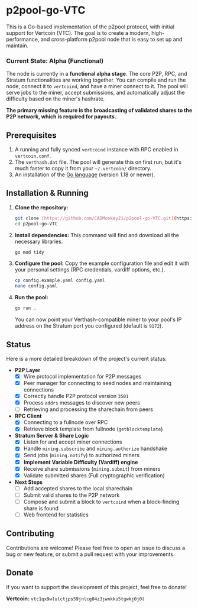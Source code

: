 # p2pool-go-VTC

This is a Go-based implementation of the p2pool protocol, with initial support for Vertcoin (VTC). The goal is to create a modern, high-performance, and cross-platform p2pool node that is easy to set up and maintain.

### Current State: Alpha (Functional)

The node is currently in a **functional alpha stage**. The core P2P, RPC, and Stratum functionalities are working together. You can compile and run the node, connect it to `vertcoind`, and have a miner connect to it. The pool will serve jobs to the miner, accept submissions, and automatically adjust the difficulty based on the miner's hashrate.

**The primary missing feature is the broadcasting of validated shares to the P2P network, which is required for payouts.**

## Prerequisites

1.  A running and fully synced `vertcoind` instance with RPC enabled in `vertcoin.conf`.
2.  The `verthash.dat` file. The pool will generate this on first run, but it's much faster to copy it from your `~/.vertcoin/` directory.
3.  An installation of the [Go language](https://go.dev/doc/install) (version 1.18 or newer).

## Installation & Running

1.  **Clone the repository:**
    ```bash
    git clone [https://github.com/CADMonkey21/p2pool-go-VTC.git](https://github.com/CADMonkey21/p2pool-go-VTC.git)
    cd p2pool-go-VTC
    ```

2.  **Install dependencies:**
    This command will find and download all the necessary libraries.
    ```bash
    go mod tidy
    ```

3.  **Configure the pool:**
    Copy the example configuration file and edit it with your personal settings (RPC credentials, vardiff options, etc.).
    ```bash
    cp config.example.yaml config.yaml
    nano config.yaml
    ```

4.  **Run the pool:**
    ```bash
    go run .
    ```
    You can now point your Verthash-compatible miner to your pool's IP address on the Stratum port you configured (default is `9172`).

## Status

Here is a more detailed breakdown of the project's current status:

- **P2P Layer**
    - [x] Wire protocol implementation for P2P messages
    - [x] Peer manager for connecting to seed nodes and maintaining connections
    - [x] Correctly handle P2P protocol version `3501`
    - [x] Process `addrs` messages to discover new peers
    - [ ] Retrieving and processing the sharechain from peers
- **RPC Client**
    - [x] Connecting to a fullnode over RPC
    - [x] Retrieve block template from fullnode (`getblocktemplate`)
- **Stratum Server & Share Logic**
    - [x] Listen for and accept miner connections
    - [x] Handle `mining.subscribe` and `mining.authorize` handshake
    - [x] Send jobs (`mining.notify`) to authorized miners
    - [x] **Implement Variable Difficulty (Vardiff) engine**
    - [x] Receive share submissions (`mining.submit`) from miners
    - [x] Validate submitted shares (Full cryptographic verification)
- **Next Steps**
    - [ ] Add accepted shares to the local sharechain
    - [ ] Submit valid shares to the P2P network
    - [ ] Compose and submit a block to `vertcoind` when a block-finding share is found
    - [ ] Web frontend for statistics

## Contributing

Contributions are welcome! Please feel free to open an issue to discuss a bug or new feature, or submit a pull request with your improvements.

## Donate

If you want to support the development of this project, feel free to donate!

**Vertcoin:** `vtc1qx9wlulctjps59jnlcg04z3jwnkku5tgwkj0j0l`
